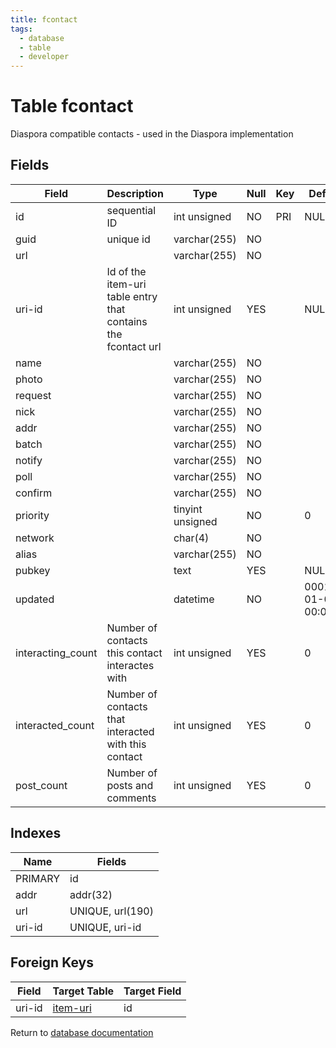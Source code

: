 ```yaml
---
title: fcontact
tags:
  - database
  - table
  - developer
---
```

# Table fcontact

Diaspora compatible contacts - used in the Diaspora implementation

## Fields

| Field             | Description                                                   | Type             | Null | Key | Default             | Extra          |
| ----------------- | ------------------------------------------------------------- | ---------------- | ---- | --- | ------------------- | -------------- |
| id                | sequential ID                                                 | int unsigned     | NO   | PRI | NULL                | auto_increment |
| guid              | unique id                                                     | varchar(255)     | NO   |     |                     |                |
| url               |                                                               | varchar(255)     | NO   |     |                     |                |
| uri-id            | Id of the item-uri table entry that contains the fcontact url | int unsigned     | YES  |     | NULL                |                |
| name              |                                                               | varchar(255)     | NO   |     |                     |                |
| photo             |                                                               | varchar(255)     | NO   |     |                     |                |
| request           |                                                               | varchar(255)     | NO   |     |                     |                |
| nick              |                                                               | varchar(255)     | NO   |     |                     |                |
| addr              |                                                               | varchar(255)     | NO   |     |                     |                |
| batch             |                                                               | varchar(255)     | NO   |     |                     |                |
| notify            |                                                               | varchar(255)     | NO   |     |                     |                |
| poll              |                                                               | varchar(255)     | NO   |     |                     |                |
| confirm           |                                                               | varchar(255)     | NO   |     |                     |                |
| priority          |                                                               | tinyint unsigned | NO   |     | 0                   |                |
| network           |                                                               | char(4)          | NO   |     |                     |                |
| alias             |                                                               | varchar(255)     | NO   |     |                     |                |
| pubkey            |                                                               | text             | YES  |     | NULL                |                |
| updated           |                                                               | datetime         | NO   |     | 0001-01-01 00:00:00 |                |
| interacting_count | Number of contacts this contact interactes with               | int unsigned     | YES  |     | 0                   |                |
| interacted_count  | Number of contacts that interacted with this contact          | int unsigned     | YES  |     | 0                   |                |
| post_count        | Number of posts and comments                                  | int unsigned     | YES  |     | 0                   |                |

## Indexes

| Name    | Fields           |
| ------- | ---------------- |
| PRIMARY | id               |
| addr    | addr(32)         |
| url     | UNIQUE, url(190) |
| uri-id  | UNIQUE, uri-id   |

## Foreign Keys

| Field  | Target Table                           | Target Field |
| ------ | -------------------------------------- | ------------ |
| uri-id | [item-uri](/spec/database/db_item-uri) | id           |

Return to [database documentation](/spec/database/)
